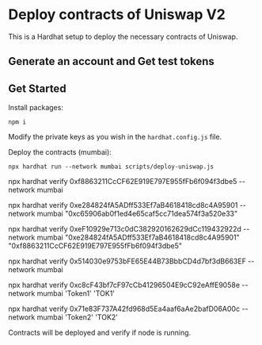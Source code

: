 # Deploy contracts of Uniswap V2

This is a Hardhat setup to deploy the necessary contracts of Uniswap.
## Generate an account and Get test tokens

## Get Started

Install packages:
```
npm i
```

Modify the private keys as you wish in the `hardhat.config.js` file.

Deploy the contracts (mumbai):
```
npx hardhat run --network mumbai scripts/deploy-uniswap.js
```

npx hardhat verify 0xf8863211CcCF62E919E797E955fFb6f094f3dbe5 --network mumbai  

npx hardhat verify 0xe284824fA5ADff533Ef7aB4618418cd8c4A95901 --network mumbai "0xc65906ab0f1ed4e65caf5cc71dea574f3a520e33" 

npx hardhat verify 0xeF10929e713c0dC382920162629dCc119432922d --network mumbai "0xe284824fA5ADff533Ef7aB4618418cd8c4A95901" "0xf8863211CcCF62E919E797E955fFb6f094f3dbe5"

npx hardhat verify 0x514030e9753bFE65E44B73BbbCD4d7bf3dB663EF --network mumbai  

npx hardhat verify 0xc8cF43bf7cF97cCb41296504E9cC92eAffE9058e --network mumbai  'Token1' 'TOK1'

npx hardhat verify 0x71e83F737A42fd968d5Ea4aaf6aAe2bafD06A00c --network mumbai  'Token2' 'TOK2'

Contracts will be deployed and verify if node is running.